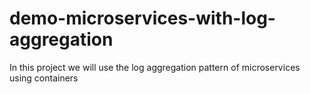 # demo-microservices-with-log-aggregation
In this project we will use the log aggregation pattern of microservices using containers
